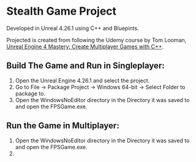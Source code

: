 # Stealth Game Project

Developed in Unreal 4.26.1 using C++ and Bluepints.

Projected is created from following the Udemy course by Tom Looman, [Unreal Engine 4 Mastery: Create Multiplayer Games with C++](https://www.udemy.com/course/unrealengine-cpp/?couponCode=53A5388D2CEE30273F99 ).

## Build The Game and Run in Singleplayer:

1. Open the Unreal Engine 4.26.1 and select the project.
2. Go to File -> Package Project -> Windows 64-bit -> Select Folder to package to.
3. Open the WindowsNoEditor directory in the Directory it was saved to and open the FPSGame.exe.

## Run the Game in Multiplayer:
1. Open the WindowsNoEditor directory in the Directory it was saved to and open the FPSGame.exe.
2. 
